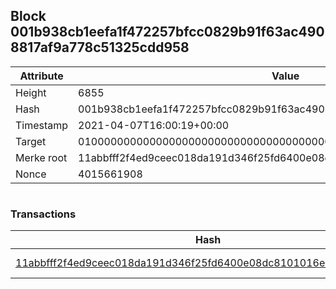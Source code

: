 ## Block 001b938cb1eefa1f472257bfcc0829b91f63ac4908817af9a778c51325cdd958

Attribute | Value
--- | ---
Height | 6855
Hash | 001b938cb1eefa1f472257bfcc0829b91f63ac4908817af9a778c51325cdd958
Timestamp | 2021-04-07T16:00:19+00:00
Target | 0100000000000000000000000000000000000000000000000000000000000000
Merke root | 11abbfff2f4ed9ceec018da191d346f25fd6400e08dc8101016e704bd76bcd35
Nonce | 4015661908

```

```

### Transactions

Hash | Amount
--- | ---
[11abbfff2f4ed9ceec018da191d346f25fd6400e08dc8101016e704bd76bcd35](11abbfff2f4ed9ceec018da191d346f25fd6400e08dc8101016e704bd76bcd35.md) | 10.00000000 SKEPTI 
